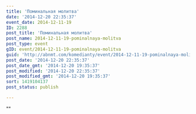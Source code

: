 ```yaml
---
title: 'Поминальная молитва'
date: '2014-12-20 22:35:37'
event_date: 2014-12-11-19
ID: 2288
post_title: 'Поминальная молитва'
post_name: 2014-12-11-19-pominalnaya-molitva
post_type: event
gID: event/2014-12-11-19-pominalnaya-molitva
guid: 'http://abnmt.com/komedianty/event/2014-12-11-19-pominalnaya-molitva'
post_date: '2014-12-20 22:35:37'
post_date_gmt: '2014-12-20 19:35:37'
post_modified: '2014-12-20 22:35:37'
post_modified_gmt: '2014-12-20 19:35:37'
sort: 1419104137
post_status: publish

---
```


""
